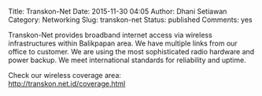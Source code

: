 Title: Transkon-Net
Date: 2015-11-30 04:05
Author: Dhani Setiawan
Category: Networking
Slug: transkon-net
Status: published
Comments: yes


Transkon-Net provides broadband internet access via wireless
infrastructures within Balikpapan area. We have multiple links from our
office to customer. We are using the most sophisticated radio hardware
and power backup. We meet international standards for reliability and
uptime.

Check our wireless coverage area:  
<http://transkon.net.id/coverage.html>

